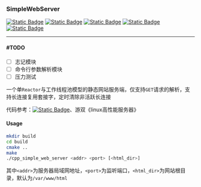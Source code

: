 ###  SimpleWebServer 

[![Static Badge](https://img.shields.io/badge/license-MIT-blue?logo=git&logoColor=%20)]() [![Static Badge](https://img.shields.io/badge/C%2B%2B-17-green?logo=cplusplus&logoColor=blue)]() [![Static Badge](https://img.shields.io/badge/cmake-3.22%2B-green?logo=cmake&logoColor=deepskyblue)]() [![Static Badge](https://img.shields.io/badge/Linux-18.04%20LTS-green?logo=linux&logoColor=%20)]() [![Static Badge](https://img.shields.io/badge/github-fmt10.1.0-blue?logo=github&logoColor=%20&link=https%3A%2F%2Fgithub.com%2Ffmtlib%2Ffmt)](https://github.com/fmtlib/fmt)

---

#### #TODO

- [ ] 志记模块
- [ ] 命令行参数解析模块
- [ ] 压力测试

一个单`Reactor`与工作线程池模型的静态网站服务端，仅支持`GET`请求的解析，支持长连接复用套接字，定时清除非活跃长连接

代码参考：[![Static Badge](https://img.shields.io/badge/github-TinyWebServer-blue?logo=github&logoColor=%20&link=https%3A%2F%2Fgithub.com%2Fqinguoyi%2FTinyWebServer)](https://github.com/qinguoyi/TinyWebServer)、游双《linux高性能服务器》

#### Usage

```bash
mkdir build
cd build 
cmake .. 
make 
./cpp_simple_web_server <addr> <port> [<html_dir>]
```

其中`<addr>`为服务器局域网地址，`<port>`为监听端口，`<html_dir>`为网站根目录，默认为`/var/www/html`
